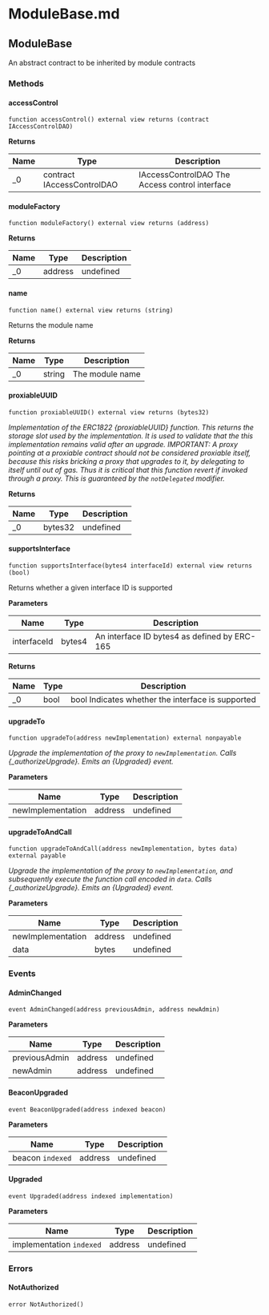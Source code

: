 # ModuleBase.md

## ModuleBase

An abstract contract to be inherited by module contracts

### Methods

#### accessControl

```solidity
function accessControl() external view returns (contract IAccessControlDAO)
```

**Returns**

| Name | Type                       | Description                                    |
| ---- | -------------------------- | ---------------------------------------------- |
| \_0  | contract IAccessControlDAO | IAccessControlDAO The Access control interface |

#### moduleFactory

```solidity
function moduleFactory() external view returns (address)
```

**Returns**

| Name | Type    | Description |
| ---- | ------- | ----------- |
| \_0  | address | undefined   |

#### name

```solidity
function name() external view returns (string)
```

Returns the module name

**Returns**

| Name | Type   | Description     |
| ---- | ------ | --------------- |
| \_0  | string | The module name |

#### proxiableUUID

```solidity
function proxiableUUID() external view returns (bytes32)
```

_Implementation of the ERC1822 {proxiableUUID} function. This returns the storage slot used by the implementation. It is used to validate that the this implementation remains valid after an upgrade. IMPORTANT: A proxy pointing at a proxiable contract should not be considered proxiable itself, because this risks bricking a proxy that upgrades to it, by delegating to itself until out of gas. Thus it is critical that this function revert if invoked through a proxy. This is guaranteed by the `notDelegated` modifier._

**Returns**

| Name | Type    | Description |
| ---- | ------- | ----------- |
| \_0  | bytes32 | undefined   |

#### supportsInterface

```solidity
function supportsInterface(bytes4 interfaceId) external view returns (bool)
```

Returns whether a given interface ID is supported

**Parameters**

| Name        | Type   | Description                                  |
| ----------- | ------ | -------------------------------------------- |
| interfaceId | bytes4 | An interface ID bytes4 as defined by ERC-165 |

**Returns**

| Name | Type | Description                                       |
| ---- | ---- | ------------------------------------------------- |
| \_0  | bool | bool Indicates whether the interface is supported |

#### upgradeTo

```solidity
function upgradeTo(address newImplementation) external nonpayable
```

_Upgrade the implementation of the proxy to `newImplementation`. Calls {\_authorizeUpgrade}. Emits an {Upgraded} event._

**Parameters**

| Name              | Type    | Description |
| ----------------- | ------- | ----------- |
| newImplementation | address | undefined   |

#### upgradeToAndCall

```solidity
function upgradeToAndCall(address newImplementation, bytes data) external payable
```

_Upgrade the implementation of the proxy to `newImplementation`, and subsequently execute the function call encoded in `data`. Calls {\_authorizeUpgrade}. Emits an {Upgraded} event._

**Parameters**

| Name              | Type    | Description |
| ----------------- | ------- | ----------- |
| newImplementation | address | undefined   |
| data              | bytes   | undefined   |

### Events

#### AdminChanged

```solidity
event AdminChanged(address previousAdmin, address newAdmin)
```

**Parameters**

| Name          | Type    | Description |
| ------------- | ------- | ----------- |
| previousAdmin | address | undefined   |
| newAdmin      | address | undefined   |

#### BeaconUpgraded

```solidity
event BeaconUpgraded(address indexed beacon)
```

**Parameters**

| Name             | Type    | Description |
| ---------------- | ------- | ----------- |
| beacon `indexed` | address | undefined   |

#### Upgraded

```solidity
event Upgraded(address indexed implementation)
```

**Parameters**

| Name                     | Type    | Description |
| ------------------------ | ------- | ----------- |
| implementation `indexed` | address | undefined   |

### Errors

#### NotAuthorized

```solidity
error NotAuthorized()
```
